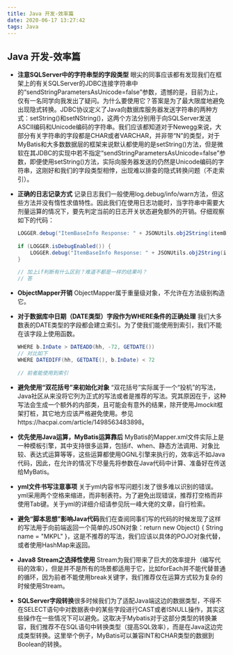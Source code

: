 ```yaml
---
title: Java 开发-效率篇
date: 2020-06-17 13:27:42
tags: Java
---
```

## Java 开发-效率篇

- **注意SQLServer中的字符串型的字段类型**
  眼尖的同事应该都有发现我们在框架上的有关SQLServer的JDBC连接字符串中的“sendStringParametersAsUnicode=false”参数，遗憾的是，目前为止，仅有一名同学向我发出了疑问。为什么要使用它？答案是为了最大限度地避免出现隐式转换。JDBC协议定义了Java向数据库服务器发送字符串的两种方式：setString()和setNString()，这两个方法分别用于向SQLServer发送ASCII编码和Unicode编码的字符串。我们应该都知道对于Newegg来说，大部分有关字符串的字段都是CHAR或者VARCHAR，并非带“N”的类型，对于MyBatis和大多数数据层的框架来说默认都使用的是setString()方法，但是微软在其JDBC的实现中若不指定“sendStringParametersAsUnicode=false”参数，即便使用setString()方法，实际向服务器发送的仍然是Unicode编码的字符串，这刚好和我们的字段类型相悖，出现难以排查的隐式转换问题（不走索引）。

<escape><!-- more --></escape>

- **正确的日志记录方式**
  记录日志我们一般使用log.debug/info/warn方法，但这些方法并没有惰性求值特性。因此我们在使用日志功能时，当字符串中需要大剂量运算的情况下，要先判定当前的日志开关状态避免额外的开销。仔细观察如下的代码：

  ```java
  LOGGER.debug("ItemBaseInfo Response: " + JSONUtils.obj2String(itemBaseInfoList)); // 这个方法仅在debug级别下才打印日志
   
  if (LOGGER.isDebugEnabled()) {
      LOGGER.debug("ItemBaseInfo Response: " + JSONUtils.obj2String(itemBaseInfoList));
  }
   
  // 加上if判断有什么区别？难道不都是一样的结果吗？
  // 答
  ```

  

- **ObjectMapper开销**
  ObjectMapper属于重量级对象，不允许在方法级别构造它。



- **对于数据库中日期（DATE类型）字段作为WHERE条件的正确处理**
  我们大多数表的DATE类型的字段都会建立索引。为了使我们能使用到索引，我们不能在该字段上使用函数。

  ```java
  WHERE b.InDate > DATEADD(hh, -72, GETDATE())
  // 对比如下
  WHERE DATEDIFF(hh, GETDATE(), b.InDate) < 72
   
  // 前者能使用到索引
  ```

  

- **避免使用“双花括号”来初始化对象**
  “双花括号”实际属于一个“投机”的写法，Java社区从来没将它列为正式的写法或者是推荐的写法。究其原因在于，这种写法会生成一个额外的内部类，且可能会有意外的结果，除开使用Jmockit框架打桩，其它地方应该严格避免使用。参见https://hacpai.com/article/1498563483898。



- **优先使用Java运算，MyBatis运算靠后**
  MyBatis的Mapper.xml文件实际上是一种模板引擎，其中支持很多运算，包括if、when、静态方法调用、对象比较、表达式运算等等，这些运算都使用OGNL引擎来执行的，效率远不如Java代码，因此，在允许的情况下尽量先将参数在Java代码中计算、准备好在传送给MyBatis。



- **yml文件书写注意事项**
  关于yml内容书写问题引发了很多难以识别的错误。yml采用两个空格来缩进，而非制表符。为了避免出现错误，推荐打空格而非使用Tab键。关于yml的详细介绍请参见阮一峰大佬的文章，自行检索。



- **避免“脚本思想”影响Java代码**我们在查阅同事们写的代码的时候发现了这样的写法用于向前端返回一个简单的JSON对象：return new Object() { String name = "MKPL" }，这是不推荐的写法，我们应该以具体的POJO对象代替，或者使用HashMap来返回。



- **Java8 Stream之选择性使用**
  Stream为我们带来了巨大的效率提升（编写代码的效率），但是并不是所有的场景都适用于它，比如forEach并不能代替普通的循环，因为前者不能使用break关键字，我们推荐仅在运算方式较为复杂的时候使用Stream。



- **SQLServer字段转换**很多时候我们为了适配Java端这边的数据类型，不得不在SELECT语句中对数据表中的某些字段进行CAST或者ISNULL操作，其实这些操作在一些情况下可以避免。这取决于Mybatis对于这部分类型的转换兼容，我们推荐不在SQL语句中转换类型（提高SQL效率），而是在Java这边完成类型转换。这里举个例子，MyBatis可以兼容INT和CHAR类型的数据到Boolean的转换。
